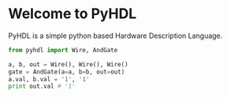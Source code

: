# Welcome to PyHDL

PyHDL is a simple python based Hardware Description Language.

```python
from pyhdl import Wire, AndGate

a, b, out = Wire(), Wire(), Wire()
gate = AndGate(a=a, b=b, out=out)
a.val, b.val = '1', '1'
print out.val # '1'
```
